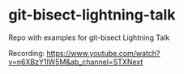 # git-bisect-lightning-talk
Repo with examples for git-bisect Lightning Talk

Recording: https://www.youtube.com/watch?v=n6XBzY1lW5M&ab_channel=STXNext
